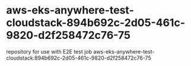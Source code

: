 # aws-eks-anywhere-test-cloudstack-894b692c-2d05-461c-9820-d2f258472c76-75
repository for use with E2E test job aws-eks-anywhere-test-cloudstack:894b692c-2d05-461c-9820-d2f258472c76-75
